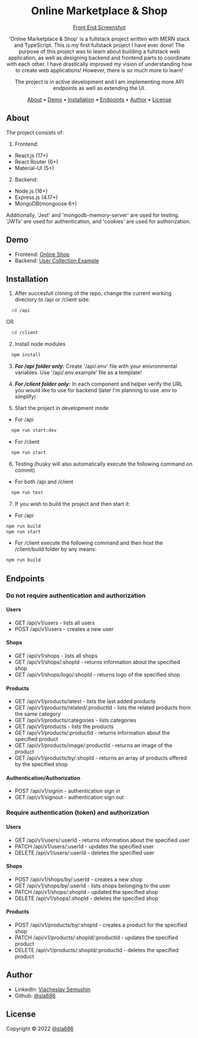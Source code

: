 <div align="center">

# Online Marketplace & Shop

[Front End Screenshot](./FrontEndScreenshot.png)

'Online Marketplace & Shop' is a fullstack project written with MERN stack and TypeScript. This is my first fullstack project I have ever done!
The purpose of this project was to learn about building a fullstack web application, as well as designing backend and frontend parts to coordinate with each other. I have drastically improved my vision of understanding how to create web applications! However, there is so much more to learn!

The project is in active development and I am implementing more API endpoints as well as extending the UI.

[About](#about) •
[Demo](#demo) •
[Installation](#installation) •
[Endpoints](#endpoints) •
[Author](#author) •
[License](#license)

</div>

## About

The project consists of:

1. Frontend:

- React.js (17+)
- React Router (6+)
- Material-UI (5+)

2. Backend:

- Node.js (16+)
- Express.js (4.17+)
- MongoDB(mongoose 6+)

Additionally, 'Jest' and 'mongodb-memory-server' are used for testing. 'JWTs' are used for authentication, and 'cookies' are used for authorization.

## Demo

- Frontend: [Online Shop](https://fullstack-online-shop.netlify.app/)
- Backend: [User Collection Example](https://backend-online-shop-sla686.herokuapp.com/api/v1/users)

## Installation

1. After succesfull cloning of the repo, change the current working directory to /api or /client side:

```sh
  cd /api
```

OR

```sh
  cd /client
```

2. Install node modules

```sh
  npm install
```

3. **_For /api folder only:_** Create '/api/.env' file with your enivronmental variables. Use '/api/.env.example' file as a template!

4. **_For /client folder only:_** In each component and helper verify the URL you would like to use for backend (later I'm planning to use .env to simplify)

5. Start the project in development mode

- For /api

```sh
  npm run start:dev
```

- For /client

```sh
  npm run start
```

6. Testing (husky will also automatically execute the following command on commit)

- For both /api and /client

```sh
  npm run test
```

7. If you wish to build the project and then start it:

- For /api

```sh
npm run build
npm run start
```

- For /client execute the following command and then host the /client/build folder by any means:

```sh
npm run build
```

## Endpoints

### Do not require authentication and authorization

#### Users

- GET /api/v1/users - lists all users
- POST /api/v1/users - creates a new user

#### Shops

- GET /api/v1/shops - lists all shops
- GET /api/v1/shops/:shopId - returns information about the specified shop
- GET /api/v1/shops/logo/:shopId - returns logo of the specified shop

#### Products

- GET /api/v1/products/latest - lists the last added products
- GET /api/v1/products/related/:productId - lists the related products from the same category
- GET /api/v1/products/categories - lists categories
- GET /api/v1/products - lists the products
- GET /api/v1/products/:productId - returns information about the specified product
- GET /api/v1/products/image/:productId - returns an image of the product
- GET /api/v1/products/by/:shopId - returns an array of products offered by the specified shop

#### Authentication/Authorization

- POST /api/v1/signin - authentication sign in
- GET /api/v1/signout - authentication sign out

### Require authentication (token) and authorization

#### Users

- GET /api/v1/users/:userId - returns information about the specified user
- PATCH /api/v1/users/:userId - updates the specified user
- DELETE /api/v1/users/:userId - deletes the specified user

#### Shops

- POST /api/v1/shops/by/:userId - creates a new shop
- GET /api/v1/shops/by/:userId - lists shops belonging to the user
- PATCH /api/v1/shops/:shopId - updated the specified shop
- DELETE /api/v1/shops/:shopId - deletes the specified shop

#### Products

- POST /api/v1/products/by/:shopId - creates a product for the specified shop
- PATCH /api/v1/products/:shopId/:productId - updates the specified product
- DELETE /api/v1/products/:shopId/:productId - deletes the specified product

## Author

- LinkedIn: [Viacheslav Semushin](https://www.linkedin.com/in/viacheslav-semushin/)
- Github: [@sla686](https://github.com/sla686)

## License

Copyright © 2022 [@sla686](https://github.com/sla686) </br>
